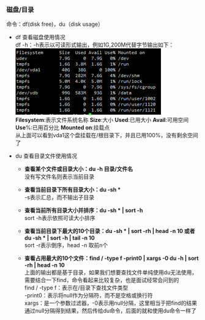 ### 磁盘/目录
命令：df(disk free)，du（disk usage）

- df 查看磁盘使用情况  
df -h：-h表示以可读形式输出，例如1G,200M代替字节输出如下：  
![image](https://github.com/jmilktea/jmilktea/blob/master/linux/images/df.png)  
**Filesystem**:表示文件系统名称  **Size**:大小  **Used**:已用大小  **Avail**:可用空间  **Use**%:已用百分比  **Mounted on**:挂载点  
从上面可以看到vda1这个盘挂载在/根目录下，并且已用100%，没有剩余空间了

- du 查看目录文件使用情况  
  - **查看某个文件或目录大小：du -h 目录/文件名**  
  没有写文件名则表示当前目录    
  
  - **查看当前目录下所有目录大小：du -sh \***   
  -s表示汇总，而不输出子目录    
  
  - **查看当前所有目录大小并排序：du -sh * | sort -h**   
  sort -h表示依照可读大小排序   
  
  - **查看当前目录下最大的10个目录：du -sh * | sort -rh | head -n 10 或者 du -sh * | sort -h | tail -n 10**    
  sort -r表示倒序，head -n 取前n个  
  
  - **查看占用最大的10个文件：find / -type f -print0 | xargs -0 du -h | sort -rh | head -n 10**   
  上面的输出都是基于目录，如果我们想要查找文件单纯使用du无法使用，需要结合一下find，命令看起来比较复杂，也是面试经常会问到的  
  find / -type f：表示在/目录下查找文件类型     
  -print0：表示将null作为分隔符，而不是空格或换行符    
  xargs：是一个参数过滤器，-0表示用null分隔，这里相当于把find的结果通过null分隔得到结果，然后传给du命令，后面的就和使用du命令一样了      
